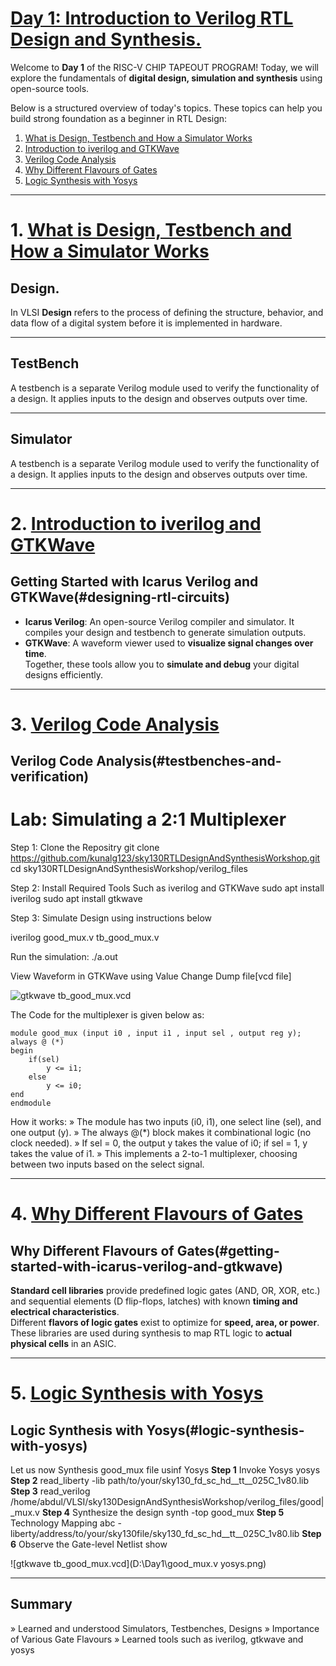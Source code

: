 
# [Day 1: Introduction to Verilog RTL Design and Synthesis.](#Day1-Introduction-to-Verilog-RTL-Design-and-Synthesis.)

Welcome to **Day 1** of the RISC-V CHIP TAPEOUT PROGRAM! Today, we will explore the fundamentals of **digital design, simulation and synthesis** using open-source tools.  

Below is a structured overview of today's topics. These topics can help you build strong foundation as a beginner in RTL Design:

1. [What is Design, Testbench and How a Simulator Works](#how-a-simulator-works)  
2. [Introduction to iverilog and GTKWave](#designing-rtl-circuits)  
3. [Verilog Code Analysis](#testbenches-and-verification)  
4. [Why Different Flavours of Gates](#getting-started-with-icarus-verilog-and-gtkwave)  
5. [Logic Synthesis with Yosys](#logic-synthesis-with-yosys)  

---
# 1. [What is Design, Testbench and How a Simulator Works](#how-a-simulator-works)
## Design.

In VLSI **Design** refers to the process of defining the structure, behavior, and data flow of a digital system before it is implemented in hardware.

---

## TestBench

A testbench is a separate Verilog module used to verify the functionality of a design.
It applies inputs to the design and observes outputs over time.

---
## Simulator

A testbench is a separate Verilog module used to verify the functionality of a design.
It applies inputs to the design and observes outputs over time.

---
# 2. [Introduction to iverilog and GTKWave](#designing-rtl-circuits)
## Getting Started with Icarus Verilog and GTKWave(#designing-rtl-circuits) 

- **Icarus Verilog**: An open-source Verilog compiler and simulator. It compiles your design and testbench to generate simulation outputs.  
- **GTKWave**: A waveform viewer used to **visualize signal changes over time**.  
Together, these tools allow you to **simulate and debug** your digital designs efficiently.

---
# 3. [Verilog Code Analysis](#testbenches-and-verification)
## Verilog Code Analysis(#testbenches-and-verification) 

# Lab: Simulating a 2:1 Multiplexer 
Step 1: Clone the Repositry
git clone https://github.com/kunalg123/sky130RTLDesignAndSynthesisWorkshop.git
cd sky130RTLDesignAndSynthesisWorkshop/verilog_files

Step 2: Install Required Tools Such as iverilog and GTKWave
sudo apt install iverilog
sudo apt install gtkwave

Step 3: Simulate Design using instructions below

iverilog good_mux.v tb_good_mux.v

Run the simulation:
./a.out

View Waveform in GTKWave using Value Change Dump file[vcd file]

![gtkwave tb_good_mux.vcd](D:\Day1\good_mux.png)

The Code for the multiplexer is given below as:

	module good_mux (input i0 , input i1 , input sel , output reg y);
	always @ (*)
	begin
		if(sel)
			y <= i1;
		else 
			y <= i0;
	end
	endmodule

  How it works:
 » The module has two inputs (i0, i1), one select line (sel), and one output (y).
 »  The always @(*) block makes it combinational logic (no clock needed).
 » If sel = 0, the output y takes the value of i0; if sel = 1, y takes the value of i1.
 » This implements a 2-to-1 multiplexer, choosing between two inputs based on the select signal.
	
---
# 4. [Why Different Flavours of Gates](#getting-started-with-icarus-verilog-and-gtkwave)

## Why Different Flavours of Gates(#getting-started-with-icarus-verilog-and-gtkwave)  

**Standard cell libraries** provide predefined logic gates (AND, OR, XOR, etc.) and sequential elements (D flip-flops, latches) with known **timing and electrical characteristics**.  
Different **flavors of logic gates** exist to optimize for **speed, area, or power**. These libraries are used during synthesis to map RTL logic to **actual physical cells** in an ASIC.

---


# 5. [Logic Synthesis with Yosys](#logic-synthesis-with-yosys) 

## Logic Synthesis with Yosys(#logic-synthesis-with-yosys)

Let us now Synthesis good_mux file usinf Yosys
**Step 1** Invoke Yosys
yosys
**Step 2**
read_liberty -lib path/to/your/sky130_fd_sc_hd__tt__025C_1v80.lib
**Step 3**
read_verilog /home/abdul/VLSI/sky130DesignAndSynthesisWorkshop/verilog_files/good|_mux.v
**Step 4** Synthesize the design
synth -top good_mux
**Step 5** Technology Mapping
abc -liberty/address/to/your/sky130file/sky130_fd_sc_hd__tt__025C_1v80.lib
**Step 6** Observe the Gate-level Netlist
show 

![gtkwave tb_good_mux.vcd](D:\Day1\good_mux.v yosys.png)

---
## Summary
 »  Learned and understood Simulators, Testbenches, Designs
 » Importance of Various Gate Flavours
 » Learned tools such as iverilog, gtkwave and yosys


